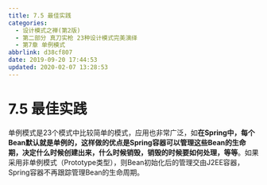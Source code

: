 ```yaml
---
title: 7.5 最佳实践
categories: 
  - 设计模式之禅(第2版)
  - 第二部分 真刀实枪 23种设计模式完美演绎
  - 第7章 单例模式
abbrlink: d38cf807
date: 2019-09-20 17:44:53
updated: 2020-02-07 13:28:53
---
```

# 7.5 最佳实践 #
单例模式是23个模式中比较简单的模式，应用也非常广泛，如**在Spring中，每个Bean默认就是单例的，这样做的优点是Spring容器可以管理这些Bean的生命期，决定什么时候创建出来，什么时候销毁，销毁的时候要如何处理，等等**。如果采用非单例模式（Prototype类型），则Bean初始化后的管理交由J2EE容器，Spring容器不再跟踪管理Bean的生命周期。